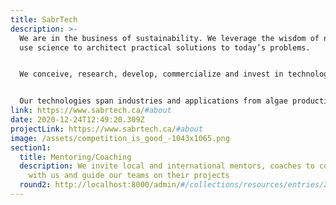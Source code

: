 ```yaml
---
title: SabrTech
description: >-
  We are in the business of sustainability. We leverage the wisdom of nature and
  use science to architect practical solutions to today’s problems.


  We conceive, research, develop, commercialize and invest in technologies that support a future with health and wellbeing for all.


  Our technologies span industries and applications from algae production systems to aquaponics, health, and biofuels. Our RiverBox™ technology is the world’s first modular, scalable and rapidly deployable biolfilm platform for the production of algal biomass. Our Algae-C technology provides low-cost full spectrum cannabinoids (major and minor) to the pharmaceutical industry. Our aquaponics technology offers a minimal footprint, closed-loop local food production system.
link: https://www.sabrtech.ca/#about
date: 2020-12-24T12:49:20.309Z
projectLink: https://www.sabrtech.ca/#about
image: /assets/competition_is_good_-1043x1065.png
section1:
  title: Mentoring/Coaching
  description: We invite local and international mentors, coaches to come on board
    with us and guide our teams on their projects
  round2: http://localhost:8000/admin/#/collections/resources/entries/2020-12-24
---
```

